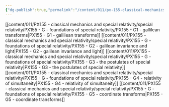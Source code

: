```yaml
---
{"dg-publish":true,"permalink":"/content/011/px-155-classical-mechanics-and-special-relativity/special-relativity/px-155-g-foundations-of-special-relativity/g-foundations-of-special-relativity/","noteIcon":"1","created":"2024-10-01T18:27:09.741+01:00","updated":"2024-11-26T19:57:56.392+00:00"}
---
```


[[content/011/PX155 - classical mechanics and special relativity/special relativity/PX155 - G - foundations of special relativity/PX155 - G1 - gallilean transforms\|PX155 - G1 - gallilean transforms]]
[[content/011/PX155 - classical mechanics and special relativity/special relativity/PX155 - G - foundations of special relativity/PX155 - G2 - galilean invariance and light\|PX155 - G2 - galilean invariance and light]]
[[content/011/PX155 - classical mechanics and special relativity/special relativity/PX155 - G - foundations of special relativity/PX155 - G3 - the postulates of special relativity\|PX155 - G3 - the postulates of special relativity]]
[[content/011/PX155 - classical mechanics and special relativity/special relativity/PX155 - G - foundations of special relativity/PX155 - G4 - relativity of simultaneity\|PX155 - G4 - relativity of simultaneity]]
[[content/011/PX155 - classical mechanics and special relativity/special relativity/PX155 - G - foundations of special relativity/PX155 - G5 - coordinate transforms\|PX155 - G5 - coordinate transforms]]
